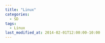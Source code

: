 ```yaml
---
title: "Linux"
categories:
  - SD
tags:
  - Linux
last_modified_at: 2014-02-01T12:00:00-10:00
---
```

